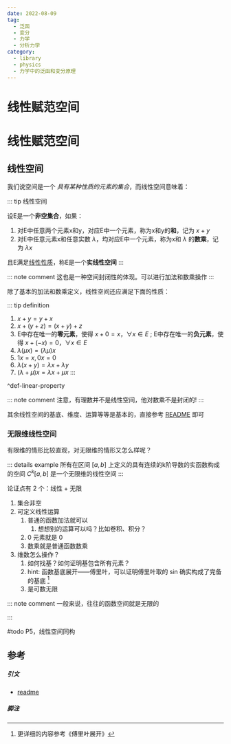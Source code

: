 ```yaml
---
date: 2022-08-09
tag:
  - 泛函
  - 变分
  - 力学
  - 分析力学
category:
  - library
  - physics
  - 力学中的泛函和变分原理
---
```


# 线性赋范空间

# 线性赋范空间


## 线性空间

我们说空间是一个 *具有某种性质的元素的集合*，而线性空间意味着：

::: tip 线性空间

设E是一个**非空集合**，如果：
1. 对E中任意两个元素x和y，对应E中一个元素，称为x和y的**和**，记为 $x+y$
2. 对E中任意元素x和任意实数 $\lambda$，均对应E中一个元素，称为x和 $\lambda$ 的**数乘**，记为 $\lambda x$

且E满足[线性性质](./)，称E是一个**实线性空间**
:::


::: note comment
这也是一种空间封闭性的体现。可以进行加法和数乘操作
:::


除了基本的加法和数乘定义，线性空间还应满足下面的性质：

::: tip definition
1. $x+y=y+x$
2. $x+(y+z)=(x+y)+z$
3. E中存在唯一的**零元素**，使得 $x+0=x， \forall x\in E$ ; E中存在唯一的**负元素**，使得 $x+(-x)=0， \forall x\in E$
4. $\lambda (\mu x) =(\lambda \mu) x$
5. $1x=x,0x=0$
6. $\lambda(x+y)=\lambda x + \lambda y$
7. $(\lambda + \mu) x = \lambda x + \mu x$
:::

^def-linear-property

::: note comment
注意，有理数并不是线性空间，他对数乘不是封闭的!
:::


其余线性空间的基底、维度、运算等等是基本的，直接参考 [README](./../../math/微分几何/README.md) 即可

### 无限维线性空间

有限维的情形比较直观，对无限维的情形又怎么样呢？

::: details example
所有在区间 $[a,b]$ 上定义的具有连续的k阶导数的实函数构成的空间 $C^k[a,b]$ 是一个无限维的线性空间
:::


论证点有 2 个：线性 + 无限

1. 集合非空
2. 可定义线性运算
	1. 普通的函数加法就可以
		1. 想想别的运算可以吗？比如卷积、积分？
	2. 0 元素就是 0
	3. 数乘就是普通函数数乘
3. 维数怎么操作？
	1. 如何找基？如何证明基包含所有元素？
	2. hint: 函数基底展开——傅里叶，可以证明傅里叶取的 sin 确实构成了完备的基底 [^1]
	3. 是可数无限

::: note comment
一般来说，往往的函数空间就是无限的

:::


#todo P5，线性空间同构




## 参考

##### 引文

- [readme](./readme.md)

##### 脚注

[^1]: 更详细的内容参考《傅里叶展开》
